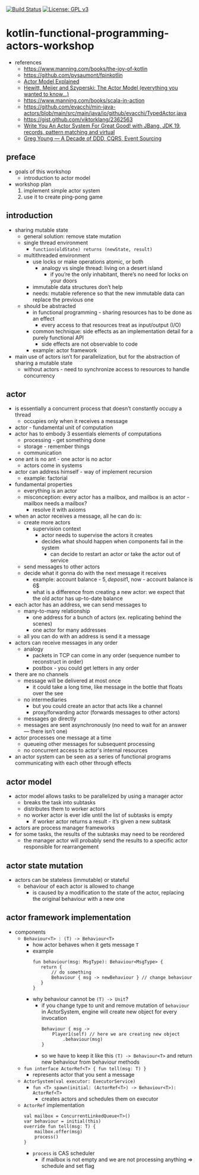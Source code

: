 [![Build Status](https://app.travis-ci.com/mtumilowicz/kotlin-functional-programming-actors-workshop.svg?branch=master)](https://travis-ci.com/mtumilowicz/kotlin-functional-programming-actors-workshop)
[![License: GPL v3](https://img.shields.io/badge/License-GPLv3-blue.svg)](https://www.gnu.org/licenses/gpl-3.0)

# kotlin-functional-programming-actors-workshop
* references
    * https://www.manning.com/books/the-joy-of-kotlin
    * https://github.com/pysaumont/fpinkotlin
    * [Actor Model Explained](https://www.youtube.com/watch?v=ELwEdb_pD0k)
    * [Hewitt, Meijer and Szyperski: The Actor Model (everything you wanted to know...)](https://www.youtube.com/watch?v=7erJ1DV_Tlo)
    * https://www.manning.com/books/scala-in-action
    * https://github.com/evacchi/min-java-actors/blob/main/src/main/java/io/github/evacchi/TypedActor.java
    * https://gist.github.com/viktorklang/2362563
    * [Write You An Actor System For Great Good! with JBang, JDK 19, records, pattern matching and virtual](https://www.youtube.com/watch?v=TOL3zpn1vvQ)
    * [Greg Young — A Decade of DDD, CQRS, Event Sourcing](https://www.youtube.com/watch?v=LDW0QWie21s)

## preface
* goals of this workshop
    * introduction to actor model
* workshop plan
    1. implement simple actor system
    2. use it to create ping-pong game 

## introduction
* sharing mutable state
    * general solution: remove state mutation
    * single thread environment
        * `function(oldState) returns (newState, result)`
    * multithreaded environment
        * use locks or make operations atomic, or both
            * analogy vs single thread: living on a desert island
                * if you’re the only inhabitant, there’s no need for locks on your doors
        * immutable data structures don’t help
        * needs: mutable reference so that the new immutable data can replace the previous one
    * should be abstracted
        * in functional programming - sharing resources has to be done as an effect
            * every access to that resources treat as input/output (I/O)
        * common technique: side effects as an implementation detail for a purely functional API
            * side effects are not observable to code
        * example: actor framework
* main use of actors isn’t for parallelization, but for the abstraction of sharing 
a mutable state 
    * without actors - need to synchronize access to resources to handle concurrency
    
## actor
* is essentially a concurrent process that doesn’t constantly occupy a thread
    * occupies only when it receives a message
* actor - fundamental unit of computation
* actor has to embody 3 essentials elements of computations
    * processing - get something done
    * storage - remember things
    * communication
* one ant is no ant - one actor is no actor
    * actors come in systems
* actor can address himself - way of implement recursion
    * example: factorial
* fundamental properties
    * everything is an actor
    * misconception: every actor has a mailbox, and mailbox is an actor - mailbox needs a mailbox?
        * resolve it with axioms
* when an actor receives a message, all he can do is:
    * create more actors
        * supervision context
            * actor needs to supervise the actors it creates
            * decides what should happen when components fail in the system
                * can decide to restart an actor or take the actor out of service
    * send messages to other actors
    * decide what it gonna do with the next message it receives
        * example: account balance - 5$, deposit 1$, now - account balance is 6$
        * what is a difference from creating a new actor: we expect that the old actor has up-to-date balance
* each actor has an address, we can send messages to
    * many-to-many relationship
        * one address for a bunch of actors (ex. replicating behind the scenes)
        * one actor for many addresses
    * all you can do with an address is send it a message
* actors can receive messages in any order
    * analogy
        * packets in TCP can come in any order (sequence number to reconstruct in order)
        * postbox - you could get letters in any order
* there are no channels
    * message will be delivered at most once
        * it could take a long time, like message in the bottle that floats over the see
    * no intermediaries
        * but you could create an actor that acts like a channel
        * proxy/forwarding actor (forwards messages to other actors)
    * messages go directly
    * messages are sent asynchronously (no need to wait for an answer — there isn’t one)
* actor processes one message at a time
    * queueing other messages for subsequent processing
    * no concurrent access to actor's internal resources
* an actor system can be seen as a series of functional programs communicating with each other 
through effects

## actor model
* actor model allows tasks to be parallelized by using a manager actor
    * breaks the task into subtasks
    * distributes them to worker actors
    * no worker actor is ever idle until the list of subtasks is empty
        * if worker actor returns a result - it’s given a new subtask
* actors are process manager frameworks
* for some tasks, the results of the subtasks may need to be reordered
    * the manager actor will probably send the results to a specific actor responsible 
    for rearrangement
    
## actor state mutation
* actors can be stateless (immutable) or stateful
    * behaviour of each actor is allowed to change
        * is caused by a modification to the state of the actor, replacing the original behaviour 
        with a new one

## actor framework implementation
* components
    * `Behaviour<T> : (T) -> Behaviour<T>`
        * how actor behaves when it gets message `T`
        * example
            ```
            fun behaviour(msg: MsgType): Behaviour<MsgType> {
               return {
                   // do something
                   Behaviour { msg -> newBehaviour } // change behaviour
               }
            }
            ```
        * why behaviour cannot be `(T) -> Unit`?
            * if you change type to unit and remove mutation of `behaviour` in ActorSystem, engine will create
            new object for every invocation
                ```
                Behaviour { msg ->
                    Player1(self) // here we are creating new object
                        .behaviour(msg)
                }
                ```
            * so we have to keep it like this `(T) -> Behaviour<T>` and return new behaviour from behaviour methods
    * `fun interface ActorRef<T> { fun tell(msg: T) }`
        * represents actor that you sent a message
    * `ActorSystem(val executor: ExecutorService)`
        * `fun <T> spawn(initial: (ActorRef<T>) -> Behaviour<T>): ActorRef<T>`
            * creates actors and schedules them on executor
    * `ActorRef` implementation
        ```
        val mailbox = ConcurrentLinkedQueue<T>()
        var behaviour = initial(this)
        override fun tell(msg: T) {
            mailbox.offer(msg)
            process()
        }
        ```
        * `process` is CAS scheduler
            * if mailbox is not empty and we are not processing anything => schedule and set flag


